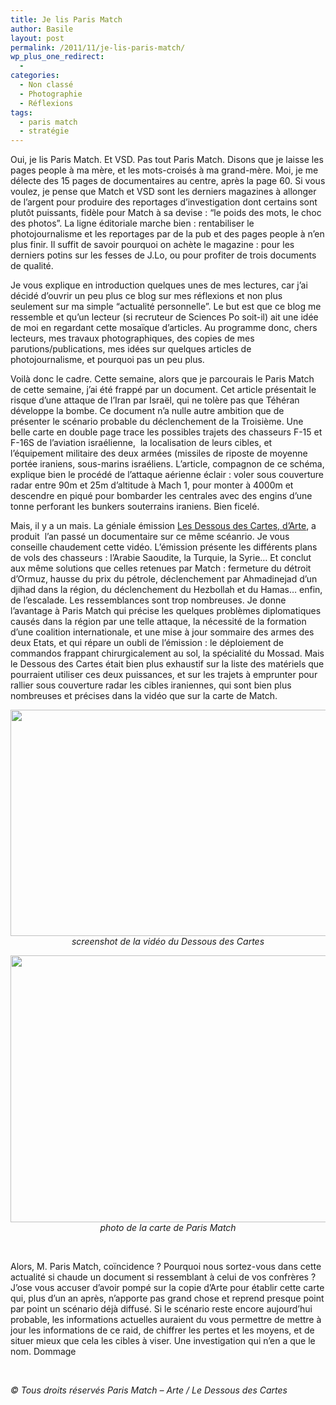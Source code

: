 ```yaml
---
title: Je lis Paris Match
author: Basile
layout: post
permalink: /2011/11/je-lis-paris-match/
wp_plus_one_redirect:
  -
categories:
  - Non classé
  - Photographie
  - Réflexions
tags:
  - paris match
  - stratégie
---
```

Oui, je lis Paris Match. Et VSD.
Pas tout Paris Match. Disons que je laisse les pages people à ma mère, et les mots-croisés à ma grand-mère.
Moi, je me délecte des 15 pages de documentaires au centre, après la page 60.
Si vous voulez, je pense que Match et VSD sont les derniers magazines à allonger de l&#8217;argent pour produire des reportages d&#8217;investigation dont certains sont plutôt puissants, fidèle pour Match à sa devise : &#8220;le poids des mots, le choc des photos&#8221;.
La ligne éditoriale marche bien : rentabiliser le photojournalisme et les reportages par de la pub et des pages people à n&#8217;en plus finir.
Il suffit de savoir pourquoi on achète le magazine : pour les derniers potins sur les fesses de J.Lo, ou pour profiter de trois documents de qualité.

Je vous explique en introduction quelques unes de mes lectures, car j&#8217;ai décidé d&#8217;ouvrir un peu plus ce blog sur mes réflexions et non plus seulement sur ma simple &#8220;actualité personnelle&#8221;. Le but est que ce blog me ressemble et qu&#8217;un lecteur (si recruteur de Sciences Po soit-il) ait une idée de moi en regardant cette mosaïque d&#8217;articles.
Au programme donc, chers lecteurs, mes travaux photographiques, des copies de mes parutions/publications, mes idées sur quelques articles de photojournalisme, et pourquoi pas un peu plus.

Voilà donc le cadre.
Cette semaine, alors que je parcourais le Paris Match de cette semaine, j&#8217;ai été frappé par un document. Cet article présentait le risque d&#8217;une attaque de l&#8217;Iran par Israël, qui ne tolère pas que Téhéran développe la bombe. Ce document n&#8217;a nulle autre ambition que de présenter le scénario probable du déclenchement de la Troisième.
Une belle carte en double page trace les possibles trajets des chasseurs F-15 et F-16S de l&#8217;aviation israélienne,  la localisation de leurs cibles, et l&#8217;équipement militaire des deux armées (missiles de riposte de moyenne portée iraniens, sous-marins israéliens.
L&#8217;article, compagnon de ce schéma, explique bien le procédé de l&#8217;attaque aérienne éclair : voler sous couverture radar entre 90m et 25m d&#8217;altitude à Mach 1, pour monter à 4000m et descendre en piqué pour bombarder les centrales avec des engins d&#8217;une tonne perforant les bunkers souterrains iraniens.
Bien ficelé.

Mais, il y a un mais.
La géniale émission [Les Dessous des Cartes, d&#8217;Arte][1], a produit  l&#8217;an passé un documentaire sur ce même scéanrio. Je vous conseille chaudement cette vidéo.
L&#8217;émission présente les différents plans de vols des chasseurs : l&#8217;Arabie Saoudite, la Turquie, la Syrie&#8230; Et conclut aux même solutions que celles retenues par Match : fermeture du détroit d&#8217;Ormuz, hausse du prix du pétrole, déclenchement par Ahmadinejad d&#8217;un djihad dans la région, du déclenchement du Hezbollah et du Hamas&#8230; enfin, de l&#8217;escalade.
Les ressemblances sont trop nombreuses.
Je donne l&#8217;avantage à Paris Match qui précise les quelques problèmes diplomatiques causés dans la région par une telle attaque, la nécessité de la formation d&#8217;une coalition internationale, et une mise à jour sommaire des armes des deux Etats, et qui répare un oubli de l&#8217;émission : le déploiement de commandos frappant chirurgicalement au sol, la spécialité du Mossad.
Mais le Dessous des Cartes était bien plus exhaustif sur la liste des matériels que pourraient utiliser ces deux puissances, et sur les trajets à emprunter pour rallier sous couverture radar les cibles iraniennes, qui sont bien plus nombreuses et précises dans la vidéo que sur la carte de Match.

<p style="text-align: center;">
  <img class="aligncenter size-full wp-image-266" title="Image 2011-11-22 à 11.52.24" src="{{ site.url }}/assets/Image-2011-11-22-à-11.52.241.jpg" alt="" width="640" height="362" /><em style="text-align: center;">screenshot de la vidéo du Dessous des Cartes</em>
</p>

<p style="text-align: center;">
  <a href="{{ site.url }}/assets/IMAG0294.jpg"><img class="aligncenter size-full wp-image-267" title="IMAG0294" src="{{ site.url }}/assets/IMAG0294.jpg" alt="" width="640" height="427" /></a><em>photo de la carte de Paris Match</em>
</p>

<p style="text-align: left;">
  &nbsp;
</p>

Alors, M. Paris Match, coïncidence ?
Pourquoi nous sortez-vous dans cette actualité si chaude un document si ressemblant à celui de vos confrères ?
J&#8217;ose vous accuser d&#8217;avoir pompé sur la copie d&#8217;Arte pour établir cette carte qui, plus d&#8217;un an après, n&#8217;apporte pas grand chose et reprend presque point par point un scénario déjà diffusé.
Si le scénario reste encore aujourd&#8217;hui probable, les informations actuelles auraient du vous permettre de mettre à jour les informations de ce raid, de chiffrer les pertes et les moyens, et de situer mieux que cela les cibles à viser.
Une investigation qui n&#8217;en a que le nom. Dommage

&nbsp;

<p style="text-align: left;">
  <em>© Tous droits réservés Paris Match &#8211; Arte / Le Dessous des Cartes</em>
</p>

<p style="text-align: left;">
  &nbsp;
</p>

<div class="wp_plus_one_button" style="margin: 0 8px 8px 0; float:left; ">
  <g:plusone count="false" href="http://blog.basilesimon.fr/2011/11/je-lis-paris-match/" callback="wp_plus_one_handler"></g:plusone>
</div>

 [1]: http://www.youtube.com/watch?v=FZCGBdHYcPI
